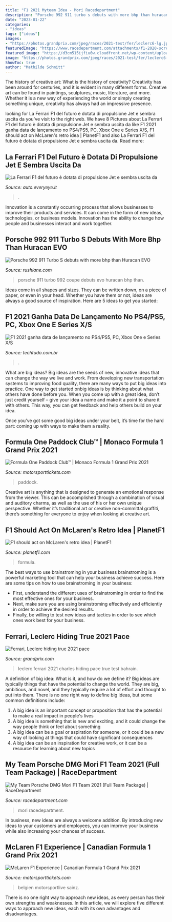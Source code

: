 ```yaml
---
title: "F1 2021 Myteam Idea - Mori Racedepartment"
description: "Porsche 992 911 turbo s debuts with more bhp than huracan evo"
date: "2023-01-22"
categories:
- "ideas"
tags: ["ideas"]
images:
- "https://photos.grandprix.com/jpeg/races/2021-test/fer/leclerc6-lg.jpg"
featuredImage: "https://www.racedepartment.com/attachments/f1-2020-screenshot-2020-08-31-16-37-45-85-jpg.402716/"
featured_image: "https://d3cm515ijfiu6w.cloudfront.net/wp-content/uploads/2021/05/17191509/E1kj38UWEAE0Z-o.jpg"
image: "https://photos.grandprix.com/jpeg/races/2021-test/fer/leclerc6-lg.jpg"
ShowToc: true
author: "Mathilde Schmitt"
---
```



The history of creative art: What is the history of creativity?
Creativity has been around for centuries, and it is evident in many different forms. Creative art can be found in paintings, sculptures, music, literature, and more. Whether it is a new way of experiencing the world or simply creating something unique, creativity has always had an impressive presence.

	

		
looking for La Ferrari F1 del futuro è dotata di propulsione Jet e sembra uscita da you've visit to the right web. We have 8 Pictures about La Ferrari F1 del futuro è dotata di propulsione Jet e sembra uscita da like F1 2021 ganha data de lançamento no PS4/PS5, PC, Xbox One e Series X/S, F1 should act on McLaren&#039;s retro idea | PlanetF1 and also La Ferrari F1 del futuro è dotata di propulsione Jet e sembra uscita da. Read more:
		
    
## La Ferrari F1 Del Futuro è Dotata Di Propulsione Jet E Sembra Uscita Da

<img loading=lazy src="https://images.everyeye.it/img-notizie/la-ferrari-f1-futuro-dotata-propulsione-jet-uscita-star-wars-v3-403548.jpg" onerror="this.onerror=null;this.src='https://tse2.mm.bing.net/th?id=OIP.6LHRMU29OFl2DZns-YEfiwHaHa&amp;pid=15.1';" alt="La Ferrari F1 del futuro è dotata di propulsione Jet e sembra uscita da">

_Source: auto.everyeye.it_

>. 

	

Innovation is a constantly occurring process that allows businesses to improve their products and services. It can come in the form of new ideas, technologies, or business models. Innovation has the ability to change how people and businesses interact and work together.

    
## Porsche 992 911 Turbo S Debuts With More Bhp Than Huracan EVO

<img loading=lazy src="https://www.rushlane.com/wp-content/uploads/2020/03/porsche-992-911-turbo-s.jpg" onerror="this.onerror=null;this.src='https://tse2.mm.bing.net/th?id=OIP.r8U_KFo5tFGTBWP592rp5wHaEK&amp;pid=15.1';" alt="Porsche 992 911 Turbo S debuts with more bhp than Huracan EVO">

_Source: rushlane.com_

>porsche 911 turbo 992 coupe debuts evo huracan bhp than. 

	

Ideas come in all shapes and sizes. They can be written down, on a piece of paper, or even in your head. Whether you have them or not, ideas are always a good source of inspiration. Here are 5 ideas to get you started: 

    
## F1 2021 Ganha Data De Lançamento No PS4/PS5, PC, Xbox One E Series X/S

<img loading=lazy src="https://s2.glbimg.com/f1_XV9yk2rrux03QjaBVbTOblHw=/1200x/smart/filters:cover():strip_icc()/i.s3.glbimg.com/v1/AUTH_08fbf48bc0524877943fe86e43087e7a/internal_photos/bs/2021/s/e/34k0lcThW7EelbQhXWwg/f12021-alpine-hybrid-oco31.png.adapt.crop16x9.1455w.png" onerror="this.onerror=null;this.src='https://tse1.mm.bing.net/th?id=OIP.I_uOyhZAKukTDrncfd3F7wHaEK&amp;pid=15.1';" alt="F1 2021 ganha data de lançamento no PS4/PS5, PC, Xbox One e Series X/S">

_Source: techtudo.com.br_

>. 

	

What are big ideas?
Big ideas are the seeds of new, innovative ideas that can change the way we live and work. From developing new transportation systems to improving food quality, there are many ways to put big ideas into practice.
One way to get started onbig ideas is by thinking about what others have done before you. When you come up with a great idea, don’t just credit yourself – give your idea a name and make it a point to share it with others. This way, you can get feedback and help others build on your idea.

Once you’ve got some good big ideas under your belt, it’s time for the hard part: coming up with ways to make them a reality.

    
## Formula One Paddock Club™ | Monaco Formula 1 Grand Prix 2021

<img loading=lazy src="https://media.motorsportlive.com/media-file/terrace-44395-4.jpeg" onerror="this.onerror=null;this.src='https://tse4.mm.bing.net/th?id=OIP.I3GXNaMYVj-EIipoVjmzZQHaE8&amp;pid=15.1';" alt="Formula One Paddock Club™ | Monaco Formula 1 Grand Prix 2021">

_Source: motorsporttickets.com_

>paddock. 

	

Creative art is anything that is designed to generate an emotional response from the viewer. This can be accomplished through a combination of visual and auditory charms, as well as the use of his or her own unique perspective. Whether it’s traditional art or creative non-committal graffiti, there’s something for everyone to enjoy when looking at creative art.

    
## F1 Should Act On McLaren&#039;s Retro Idea | PlanetF1

<img loading=lazy src="https://d3cm515ijfiu6w.cloudfront.net/wp-content/uploads/2021/05/17191509/E1kj38UWEAE0Z-o.jpg" onerror="this.onerror=null;this.src='https://tse3.mm.bing.net/th?id=OIP.gWOYykCvHrLGT4rEjzjYLQHaEv&amp;pid=15.1';" alt="F1 should act on McLaren&#039;s retro idea | PlanetF1">

_Source: planetf1.com_

>formula. 

	

The best ways to use brainstroming in your business
brainstroming is a powerful marketing tool that can help your business achieve success. Here are some tips on how to use brainstroming in your business: 
- First, understand the different uses of brainstroming in order to find the most effective ones for your business. 
- Next, make sure you are using brainstroming effectively and efficiently in order to achieve the desired results. 
- Finally, be willing to test new ideas and tactics in order to see which ones work best for your business.

    
## Ferrari, Leclerc Hiding True 2021 Pace

<img loading=lazy src="https://photos.grandprix.com/jpeg/races/2021-test/fer/leclerc6-lg.jpg" onerror="this.onerror=null;this.src='https://tse4.mm.bing.net/th?id=OIP.x0AkxRSnMKChH300BdarZQHaE6&amp;pid=15.1';" alt="Ferrari, Leclerc hiding true 2021 pace">

_Source: grandprix.com_

>leclerc ferrari 2021 charles hiding pace true test bahrain. 

	

A definition of big idea: What is it, and how do we define it?
Big ideas are typically things that have the potential to change the world. They are big, ambitious, and novel, and they typically require a lot of effort and thought to put into them. There is no one right way to define big ideas, but some common definitions include: 
1. A big idea is an important concept or proposition that has the potential to make a real impact in people's lives
2. A big idea is something that is new and exciting, and it could change the way people think or feel about something
3. A big idea can be a goal or aspiration for someone, or it could be a new way of looking at things that could have significant consequences
4. A big idea can be an inspiration for creative work, or it can be a resource for learning about new topics

    
## My Team Porsche DMG Mori F1 Team 2021 (Full Team Package) | RaceDepartment

<img loading=lazy src="https://www.racedepartment.com/attachments/f1-2020-screenshot-2020-08-31-16-37-45-85-jpg.402716/" onerror="this.onerror=null;this.src='https://tse3.mm.bing.net/th?id=OIP.EUSpNyG_AXbEqsn3mltMWwHaEK&amp;pid=15.1';" alt="My Team Porsche DMG Mori F1 Team 2021 (Full Team Package) | RaceDepartment">

_Source: racedepartment.com_

>mori racedepartment. 

	

In business, new ideas are always a welcome addition. By introducing new ideas to your customers and employees, you can improve your business while also increasing your chances of success.

    
## McLaren F1 Experience | Canadian Formula 1 Grand Prix 2021

<img loading=lazy src="https://media.motorsportlive.com/media-file/carlos-sainz-40319-3.jpeg" onerror="this.onerror=null;this.src='https://tse1.mm.bing.net/th?id=OIP.y5Xui1FkFyjISDouwlc46wHaE8&amp;pid=15.1';" alt="McLaren F1 Experience | Canadian Formula 1 Grand Prix 2021">

_Source: motorsporttickets.com_

>belgien motorsportlive sainz. 

	

There is no one right way to approach new ideas, as every person has their own strengths and weaknesses. In this article, we will explore five different ways to approach new ideas, each with its own advantages and disadvantages.

